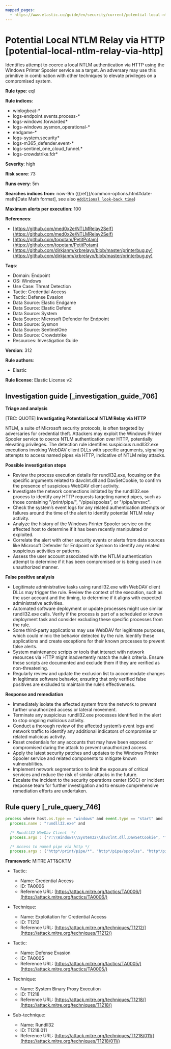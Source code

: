 ```yaml
---
mapped_pages:
  - https://www.elastic.co/guide/en/security/current/potential-local-ntlm-relay-via-http.html
---
```


# Potential Local NTLM Relay via HTTP [potential-local-ntlm-relay-via-http]

Identifies attempt to coerce a local NTLM authentication via HTTP using the Windows Printer Spooler service as a target. An adversary may use this primitive in combination with other techniques to elevate privileges on a compromised system.

**Rule type**: eql

**Rule indices**:

* winlogbeat-*
* logs-endpoint.events.process-*
* logs-windows.forwarded*
* logs-windows.sysmon_operational-*
* endgame-*
* logs-system.security*
* logs-m365_defender.event-*
* logs-sentinel_one_cloud_funnel.*
* logs-crowdstrike.fdr*

**Severity**: high

**Risk score**: 73

**Runs every**: 5m

**Searches indices from**: now-9m ({{ref}}/common-options.html#date-math[Date Math format], see also [`Additional look-back time`](docs-content://solutions/security/detect-and-alert/create-detection-rule.md#rule-schedule))

**Maximum alerts per execution**: 100

**References**:

* [https://github.com/med0x2e/NTLMRelay2Self](https://github.com/med0x2e/NTLMRelay2Self)
* [https://github.com/topotam/PetitPotam](https://github.com/topotam/PetitPotam)
* [https://github.com/dirkjanm/krbrelayx/blob/master/printerbug.py](https://github.com/dirkjanm/krbrelayx/blob/master/printerbug.py)

**Tags**:

* Domain: Endpoint
* OS: Windows
* Use Case: Threat Detection
* Tactic: Credential Access
* Tactic: Defense Evasion
* Data Source: Elastic Endgame
* Data Source: Elastic Defend
* Data Source: System
* Data Source: Microsoft Defender for Endpoint
* Data Source: Sysmon
* Data Source: SentinelOne
* Data Source: Crowdstrike
* Resources: Investigation Guide

**Version**: 312

**Rule authors**:

* Elastic

**Rule license**: Elastic License v2

## Investigation guide [_investigation_guide_706]

**Triage and analysis**

[TBC: QUOTE]
**Investigating Potential Local NTLM Relay via HTTP**

NTLM, a suite of Microsoft security protocols, is often targeted by adversaries for credential theft. Attackers may exploit the Windows Printer Spooler service to coerce NTLM authentication over HTTP, potentially elevating privileges. The detection rule identifies suspicious rundll32.exe executions invoking WebDAV client DLLs with specific arguments, signaling attempts to access named pipes via HTTP, indicative of NTLM relay attacks.

**Possible investigation steps**

* Review the process execution details for rundll32.exe, focusing on the specific arguments related to davclnt.dll and DavSetCookie, to confirm the presence of suspicious WebDAV client activity.
* Investigate the network connections initiated by the rundll32.exe process to identify any HTTP requests targeting named pipes, such as those containing "/print/pipe/", "/pipe/spoolss", or "/pipe/srvsvc".
* Check the system’s event logs for any related authentication attempts or failures around the time of the alert to identify potential NTLM relay activity.
* Analyze the history of the Windows Printer Spooler service on the affected host to determine if it has been recently manipulated or exploited.
* Correlate the alert with other security events or alerts from data sources like Microsoft Defender for Endpoint or Sysmon to identify any related suspicious activities or patterns.
* Assess the user account associated with the NTLM authentication attempt to determine if it has been compromised or is being used in an unauthorized manner.

**False positive analysis**

* Legitimate administrative tasks using rundll32.exe with WebDAV client DLLs may trigger the rule. Review the context of the execution, such as the user account and the timing, to determine if it aligns with expected administrative activities.
* Automated software deployment or update processes might use similar rundll32.exe calls. Verify if the process is part of a scheduled or known deployment task and consider excluding these specific processes from the rule.
* Some third-party applications may use WebDAV for legitimate purposes, which could mimic the behavior detected by the rule. Identify these applications and create exceptions for their known processes to prevent false alerts.
* System maintenance scripts or tools that interact with network resources via HTTP might inadvertently match the rule’s criteria. Ensure these scripts are documented and exclude them if they are verified as non-threatening.
* Regularly review and update the exclusion list to accommodate changes in legitimate software behavior, ensuring that only verified false positives are excluded to maintain the rule’s effectiveness.

**Response and remediation**

* Immediately isolate the affected system from the network to prevent further unauthorized access or lateral movement.
* Terminate any suspicious rundll32.exe processes identified in the alert to stop ongoing malicious activity.
* Conduct a thorough review of the affected system’s event logs and network traffic to identify any additional indicators of compromise or related malicious activity.
* Reset credentials for any accounts that may have been exposed or compromised during the attack to prevent unauthorized access.
* Apply the latest security patches and updates to the Windows Printer Spooler service and related components to mitigate known vulnerabilities.
* Implement network segmentation to limit the exposure of critical services and reduce the risk of similar attacks in the future.
* Escalate the incident to the security operations center (SOC) or incident response team for further investigation and to ensure comprehensive remediation efforts are undertaken.


## Rule query [_rule_query_746]

```js
process where host.os.type == "windows" and event.type == "start" and
  process.name : "rundll32.exe" and

  /* Rundll32 WbeDav Client  */
  process.args : ("?:\\Windows\\System32\\davclnt.dll,DavSetCookie", "?:\\Windows\\SysWOW64\\davclnt.dll,DavSetCookie") and

  /* Access to named pipe via http */
  process.args : ("http*/print/pipe/*", "http*/pipe/spoolss", "http*/pipe/srvsvc")
```

**Framework**: MITRE ATT&CKTM

* Tactic:

    * Name: Credential Access
    * ID: TA0006
    * Reference URL: [https://attack.mitre.org/tactics/TA0006/](https://attack.mitre.org/tactics/TA0006/)

* Technique:

    * Name: Exploitation for Credential Access
    * ID: T1212
    * Reference URL: [https://attack.mitre.org/techniques/T1212/](https://attack.mitre.org/techniques/T1212/)

* Tactic:

    * Name: Defense Evasion
    * ID: TA0005
    * Reference URL: [https://attack.mitre.org/tactics/TA0005/](https://attack.mitre.org/tactics/TA0005/)

* Technique:

    * Name: System Binary Proxy Execution
    * ID: T1218
    * Reference URL: [https://attack.mitre.org/techniques/T1218/](https://attack.mitre.org/techniques/T1218/)

* Sub-technique:

    * Name: Rundll32
    * ID: T1218.011
    * Reference URL: [https://attack.mitre.org/techniques/T1218/011/](https://attack.mitre.org/techniques/T1218/011/)



